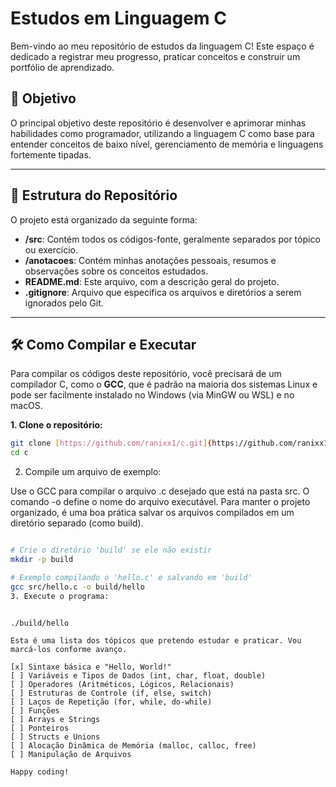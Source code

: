 # Estudos em Linguagem C

Bem-vindo ao meu repositório de estudos da linguagem C! Este espaço é dedicado a registrar meu progresso, praticar conceitos e construir um portfólio de aprendizado.

## 🎯 Objetivo

O principal objetivo deste repositório é desenvolver e aprimorar minhas habilidades como programador, utilizando a linguagem C como base para entender conceitos de baixo nível, gerenciamento de memória e linguagens fortemente tipadas.

---

## 📂 Estrutura do Repositório

O projeto está organizado da seguinte forma:

* **/src**: Contém todos os códigos-fonte, geralmente separados por tópico ou exercício.
* **/anotacoes**: Contém minhas anotações pessoais, resumos e observações sobre os conceitos estudados.
* **README.md**: Este arquivo, com a descrição geral do projeto.
* **.gitignore**: Arquivo que especifica os arquivos e diretórios a serem ignorados pelo Git.

---

## 🛠️ Como Compilar e Executar

Para compilar os códigos deste repositório, você precisará de um compilador C, como o **GCC**, que é padrão na maioria dos sistemas Linux e pode ser facilmente instalado no Windows (via MinGW ou WSL) e no macOS.

**1. Clone o repositório:**
```bash
git clone [https://github.com/ranixx1/c.git](https://github.com/ranixx1/c.git)
cd c
```

2. Compile um arquivo de exemplo:

Use o GCC para compilar o arquivo .c desejado que está na pasta src. O comando -o define o nome do arquivo executável. Para manter o projeto organizado, é uma boa prática salvar os arquivos compilados em um diretório separado (como build).

```Bash

# Crie o diretório 'build' se ele não existir
mkdir -p build

# Exemplo compilando o 'hello.c' e salvando em 'build'
gcc src/hello.c -o build/hello
3. Execute o programa:
```

```Bash

./build/hello
```

```🗺️ Roteiro de Estudos
Esta é uma lista dos tópicos que pretendo estudar e praticar. Vou marcá-los conforme avanço.

[x] Sintaxe básica e "Hello, World!"
[ ] Variáveis e Tipos de Dados (int, char, float, double)
[ ] Operadores (Aritméticos, Lógicos, Relacionais)
[ ] Estruturas de Controle (if, else, switch)
[ ] Laços de Repetição (for, while, do-while)
[ ] Funções
[ ] Arrays e Strings
[ ] Ponteiros
[ ] Structs e Unions
[ ] Alocação Dinâmica de Memória (malloc, calloc, free)
[ ] Manipulação de Arquivos

Happy coding!
